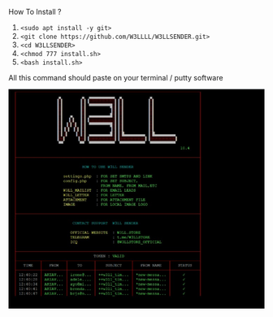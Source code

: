 How To Install ? 

1) `<sudo apt install -y git>`
2) `<git clone https://github.com/W3LLLL/W3LLSENDER.git>`
3) `<cd W3LLSENDER>`
4) `<chmod 777 install.sh>`
5) `<bash install.sh>`

All this command should paste on your terminal / putty software

![Alt Text](https://raw.githubusercontent.com/W3LLLL/W3LLSENDER/1effb3ddbe4f3619734586cb644ec62d91174639/Screenshot%202021-03-30%20180009.png)
